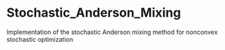 # Stochastic_Anderson_Mixing
Implementation of the stochastic Anderson mixing method for nonconvex stochastic optimization
